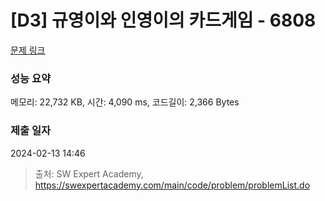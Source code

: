 # [D3] 규영이와 인영이의 카드게임 - 6808 

[문제 링크](https://swexpertacademy.com/main/code/problem/problemDetail.do?contestProbId=AWgv9va6HnkDFAW0) 

### 성능 요약

메모리: 22,732 KB, 시간: 4,090 ms, 코드길이: 2,366 Bytes

### 제출 일자

2024-02-13 14:46



> 출처: SW Expert Academy, https://swexpertacademy.com/main/code/problem/problemList.do